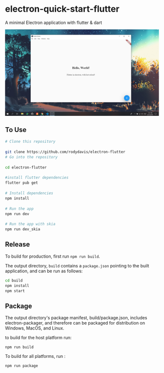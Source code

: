 # electron-quick-start-flutter
A minimal Electron application with flutter & dart

![Screenshot](screenshots/main.png)

## To Use

```bash
# Clone this repository

git clone https://github.com/rodydavis/electron-flutter
# Go into the repository

cd electron-flutter

#install flutter dependencies
flutter pub get

# Install dependencies
npm install

# Run the app
npm run dev

# Run the app with skia
npm run dev_skia
```



 
## Release
To build for production, first run `npm run build`.

The output directory, `build` contains a `package.json` pointing to the built
application, and can be run as follows:

```bash
cd build
npm install
npm start
```
## Package
The output directory's package manifest, build/package.json, includes electron-packager, and therefore can be packaged for distribution on Windows, MacOS, and Linux.

to build for the host platform run:
``` 
npm run build
```
To build for all platforms, run :

``` 
npm run package
```
